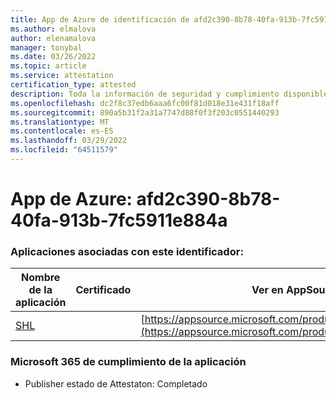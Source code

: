 ```yaml
---
title: App de Azure de identificación de afd2c390-8b78-40fa-913b-7fc5911e884a
ms.author: elmalova
author: elenamalova
manager: tonybal
ms.date: 03/26/2022
ms.topic: article
ms.service: attestation
certification_type: attested
description: Toda la información de seguridad y cumplimiento disponible para afd2c390-8b78-40fa-913b-7fc5911e884a.
ms.openlocfilehash: dc2f8c37edb6aaa6fc00f81d018e31e431f18aff
ms.sourcegitcommit: 890a5b31f2a31a7747d88f0f3f203c0551440293
ms.translationtype: MT
ms.contentlocale: es-ES
ms.lasthandoff: 03/29/2022
ms.locfileid: "64511579"
---
```

# <a name="azure-app-id-afd2c390-8b78-40fa-913b-7fc5911e884a"></a>App de Azure: afd2c390-8b78-40fa-913b-7fc5911e884a


### <a name="apps-associated-with-this-id"></a>Aplicaciones asociadas con este identificador:
| **Nombre de la aplicación** | **Certificado** | **Ver en AppSource** |
|--------------|---------------|-----------------------|
| [SHL](../forward/WA200002887.md) |  | [https://appsource.microsoft.com/product/office/WA200002887](https://appsource.microsoft.com/product/office/WA200002887) |

### <a name="microsoft-365-app-compliance-status"></a>Microsoft 365 de cumplimiento de la aplicación
- Publisher estado de Attestaton: Completado
